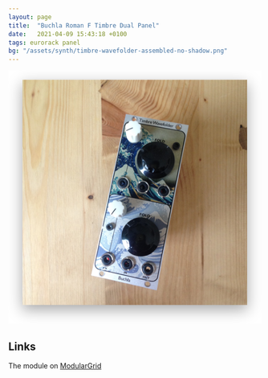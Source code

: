 ```yaml
---
layout: page
title:  "Buchla Roman F Timbre Dual Panel"
date:   2021-04-09 15:43:18 +0100
tags: eurorack panel
bg: "/assets/synth/timbre-wavefolder-assembled-no-shadow.png"
---
```

![Buchla Roman F Dual Timbre Wavefolder](/assets/synth/timbre-wavefolder-assembled.png)

## Links

The module on [ModularGrid](https://www.modulargrid.net/e/other-unknown-timbre-wavefolder)